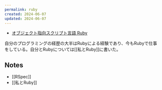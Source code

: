 ```yaml
---
permalink: ruby
created: 2024-06-07
updated: 2024-06-07
---
```

- [オブジェクト指向スクリプト言語 Ruby](https://www.ruby-lang.org/ja/)

自分のプログラミングの経歴の大半はRubyによる経験であり、今もRubyで仕事をしている。自分とRubyについては[[私とRuby]]に書いた。

## Notes

- [[RSpec]]
- [[私とRuby]]